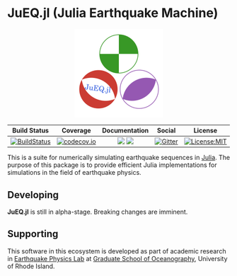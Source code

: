 # JuEQ.jl (Julia Earthquake Machine)

<p align="center">
  <img src="/assets/logo.svg" alt="JuEQ.jl" width="200"/>
</p>

| Build Status | Coverage | Documentation  | Social | License |
|:---:|:---:|:---:|:---:|:---:|
| [![BuildStatus](https://travis-ci.com/shipengcheng1230/JuEQ.jl.svg?token=zsZu59CsqQTTp7wzi7zP&branch=master)](https://travis-ci.com/shipengcheng1230/JuEQ.jl) | [![codecov.io](https://codecov.io/gh/shipengcheng1230/JuEQ.jl/coverage.svg?token=ag6kv61zOW&branch=master)](https://codecov.io/gh/shipengcheng1230/JuEQ.jl?branch=master) | [![](https://img.shields.io/badge/docs-dev-blue.svg)](https://shipengcheng1230.github.io/JuEQ.jl/dev) [![](https://img.shields.io/badge/docs-stable-blue.svg)](https://shipengcheng1230.github.io/JuEQ.jl/stable) | [![Gitter](https://img.shields.io/badge/chat-on%20gitter-ff69b4.svg)](https://gitter.im/JuEQ-jl/Lobby) | [![License:MIT](http://img.shields.io/badge/license-MIT-brightgreen.svg?style=flat)](https://opensource.org/licenses/MIT) |

This is a suite for numerically simulating earthquake sequences in [Julia](https://julialang.org/). The purpose of this package is to provide efficient Julia implementations for simulations in the field of earthquake physics.

## Developing
**JuEQ.jl** is still in alpha-stage. Breaking changes are imminent.

## Supporting
This software in this ecosystem is developed as part of academic research in
[Earthquake Physics Lab](http://weilab.uri.edu/) at
[Graduate School of Oceanography](https://web.uri.edu/gso/), University of Rhode Island.
